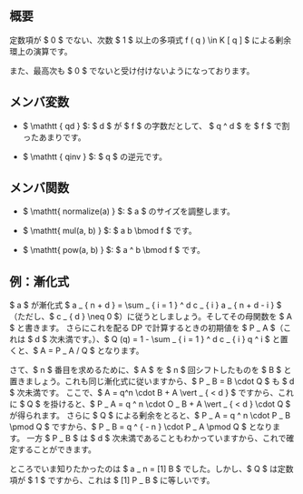 ## 概要

定数項が $ 0 $ でない、次数 $ 1 $ 以上の多項式 f ( q ) \in K [ q ] $ による剰余環上の演算です。

また、最高次も $ 0 $ でないと受け付けないようになっております。


## メンバ変数

- $ \mathtt { qd } $: $ d $ が $ f $ の字数だとして、 $ q ^ d $ を $ f $ で割ったあまりです。

- $ \mathtt { qinv } $: $ q $ の逆元です。


## メンバ関数

- $ \mathtt{ normalize(a) } $: $ a $ のサイズを調整します。

- $ \mathtt{ mul(a, b) } $: $ a b \bmod f $ です。

- $ \mathtt{ pow(a, b) } $: $ a ^  b \bmod f $ です。


## 例：漸化式

$ a $ が漸化式 $ a _ { n + d } = \sum _ { i = 1 } ^ d c _ { i } a _ { n + d - i } $ （ただし、$ c _ { d } \neq 0 $）に従うとしましょう。そしてその母関数を $ A $ と書きます。
さらにこれを配る DP で計算するときの初期値を $ P _ A $（これは $ d $ 次未満です。）、$ Q (q) = 1 - \sum _ { i = 1 } ^ d c _ { i } q ^ i $ と置くと、$ A = P _ A / Q $ となります。

さて、$ n $ 番目を求めるために、$ A $ を $ n $ 回シフトしたものを $ B $ と置きましょう。これも同じ漸化式に従いますから、$ P _ B = B \cdot Q $ も $ d $ 次未満です。
ここで、$ A = q^n \cdot B + A \vert _ { < d } $ ですから、これに $ Q $ を掛けると、$ P _ A = q ^ n \cdot O _ B + A \vert _ { < d } \cdot Q $ が得られます。
さらに $ Q $ による剰余をとると、$ P _ A = q ^ n \cdot P _ B \pmod Q $ ですから、$ P _ B = q ^ { - n } \cdot P _ A \pmod Q $ となります。
一方 $ P _ B $ は $ d $ 次未満であることもわかっていますから、これで確定することができます。

ところでいま知りたかったのは $ a _ n = [1] B $ でした。しかし、$ Q $ は定数項が $ 1 $ ですから、これは $ [1] P _ B $ に等しいです。


